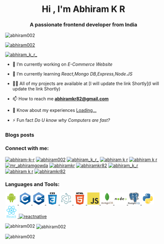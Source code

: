 <h1 align="center">Hi , I'm Abhiram K R</h1>
<h3 align="center">A passionate frontend developer from India</h3>

<p align="left"> <img src="https://komarev.com/ghpvc/?username=abhiram002&label=Profile%20views&color=0e75b6&style=flat" alt="abhiram002" /> </p>

<p align="left"> <a href="https://github.com/ryo-ma/github-profile-trophy"><img src="https://github-profile-trophy.vercel.app/?username=abhiram002" alt="abhiram002" /></a> </p>

<p align="left"> <a href="https://twitter.com/abhiram_k_r_" target="blank"><img src="https://img.shields.io/twitter/follow/abhiram_k_r_?logo=twitter&style=for-the-badge" alt="abhiram_k_r_" /></a> </p>

- 🔭 I’m currently working on *E-Commerce Website*

- 🌱 I’m currently learning *React,Mongo DB,Express,Node.JS*

- 👨‍💻 All of my projects are available at [I will update the link Shortly](I will update the link Shortly)

- 📫 How to reach me **abhiramkr82@gmail.com**

- 📄 Know about my experiences [Loading...](Loading...)

- ⚡ Fun fact *Do U know why Computers are fast?*

### Blogs posts
<!-- BLOG-POST-LIST:START -->
<!-- BLOG-POST-LIST:END -->

<h3 align="left">Connect with me:</h3>
<p align="left">
<a href="https://codepen.io/abhiram-k-r" target="blank"><img align="center" src="https://raw.githubusercontent.com/rahuldkjain/github-profile-readme-generator/master/src/images/icons/Social/codepen.svg" alt="abhiram-k-r" height="30" width="40" /></a>
<a href="https://dev.to/abhiram002" target="blank"><img align="center" src="https://raw.githubusercontent.com/rahuldkjain/github-profile-readme-generator/master/src/images/icons/Social/devto.svg" alt="abhiram002" height="30" width="40" /></a>
<a href="https://twitter.com/abhiram_k_r_" target="blank"><img align="center" src="https://raw.githubusercontent.com/rahuldkjain/github-profile-readme-generator/master/src/images/icons/Social/twitter.svg" alt="abhiram_k_r_" height="30" width="40" /></a>
<a href="https://linkedin.com/in/abhiram k r" target="blank"><img align="center" src="https://raw.githubusercontent.com/rahuldkjain/github-profile-readme-generator/master/src/images/icons/Social/linked-in-alt.svg" alt="abhiram k r" height="30" width="40" /></a>
<a href="https://stackoverflow.com/users/abhiram k r" target="blank"><img align="center" src="https://raw.githubusercontent.com/rahuldkjain/github-profile-readme-generator/master/src/images/icons/Social/stack-overflow.svg" alt="abhiram k r" height="30" width="40" /></a>
<a href="https://instagram.com/mr_abhiramgowda" target="blank"><img align="center" src="https://raw.githubusercontent.com/rahuldkjain/github-profile-readme-generator/master/src/images/icons/Social/instagram.svg" alt="mr_abhiramgowda" height="30" width="40" /></a>
<a href="https://www.codechef.com/users/abhiramkr" target="blank"><img align="center" src="https://cdn.jsdelivr.net/npm/simple-icons@3.1.0/icons/codechef.svg" alt="abhiramkr" height="30" width="40" /></a>
<a href="https://www.hackerrank.com/abhiramkr82" target="blank"><img align="center" src="https://raw.githubusercontent.com/rahuldkjain/github-profile-readme-generator/master/src/images/icons/Social/hackerrank.svg" alt="abhiramkr82" height="30" width="40" /></a>
<a href="https://www.leetcode.com/abhiram_k_r" target="blank"><img align="center" src="https://raw.githubusercontent.com/rahuldkjain/github-profile-readme-generator/master/src/images/icons/Social/leet-code.svg" alt="abhiram_k_r" height="30" width="40" /></a>
<a href="https://www.hackerearth.com/abhiram k r" target="blank"><img align="center" src="https://raw.githubusercontent.com/rahuldkjain/github-profile-readme-generator/master/src/images/icons/Social/hackerearth.svg" alt="abhiram k r" height="30" width="40" /></a>
<a href="https://auth.geeksforgeeks.org/user/abhiramkr82" target="blank"><img align="center" src="https://raw.githubusercontent.com/rahuldkjain/github-profile-readme-generator/master/src/images/icons/Social/geeks-for-geeks.svg" alt="abhiramkr82" height="30" width="40" /></a>
</p>

<h3 align="left">Languages and Tools:</h3>
<p align="left"> <a href="https://developer.android.com" target="_blank" rel="noreferrer"> <img src="https://raw.githubusercontent.com/devicons/devicon/master/icons/android/android-original-wordmark.svg" alt="android" width="40" height="40"/> </a> <a href="https://www.cprogramming.com/" target="_blank" rel="noreferrer"> <img src="https://raw.githubusercontent.com/devicons/devicon/master/icons/c/c-original.svg" alt="c" width="40" height="40"/> </a> <a href="https://www.w3schools.com/cpp/" target="_blank" rel="noreferrer"> <img src="https://raw.githubusercontent.com/devicons/devicon/master/icons/cplusplus/cplusplus-original.svg" alt="cplusplus" width="40" height="40"/> </a> <a href="https://www.w3schools.com/css/" target="_blank" rel="noreferrer"> <img src="https://raw.githubusercontent.com/devicons/devicon/master/icons/css3/css3-original-wordmark.svg" alt="css3" width="40" height="40"/> </a> <a href="https://www.electronjs.org" target="_blank" rel="noreferrer"> <img src="https://raw.githubusercontent.com/devicons/devicon/master/icons/electron/electron-original.svg" alt="electron" width="40" height="40"/> </a> <a href="https://www.w3.org/html/" target="_blank" rel="noreferrer"> <img src="https://raw.githubusercontent.com/devicons/devicon/master/icons/html5/html5-original-wordmark.svg" alt="html5" width="40" height="40"/> </a> <a href="https://developer.mozilla.org/en-US/docs/Web/JavaScript" target="_blank" rel="noreferrer"> <img src="https://raw.githubusercontent.com/devicons/devicon/master/icons/javascript/javascript-original.svg" alt="javascript" width="40" height="40"/> </a> <a href="https://www.mongodb.com/" target="_blank" rel="noreferrer"> <img src="https://raw.githubusercontent.com/devicons/devicon/master/icons/mongodb/mongodb-original-wordmark.svg" alt="mongodb" width="40" height="40"/> </a> <a href="https://nodejs.org" target="_blank" rel="noreferrer"> <img src="https://raw.githubusercontent.com/devicons/devicon/master/icons/nodejs/nodejs-original-wordmark.svg" alt="nodejs" width="40" height="40"/> </a> <a href="https://www.postgresql.org" target="_blank" rel="noreferrer"> <img src="https://raw.githubusercontent.com/devicons/devicon/master/icons/postgresql/postgresql-original-wordmark.svg" alt="postgresql" width="40" height="40"/> </a> <a href="https://www.python.org" target="_blank" rel="noreferrer"> <img src="https://raw.githubusercontent.com/devicons/devicon/master/icons/python/python-original.svg" alt="python" width="40" height="40"/> </a> <a href="https://reactjs.org/" target="_blank" rel="noreferrer"> <img src="https://raw.githubusercontent.com/devicons/devicon/master/icons/react/react-original-wordmark.svg" alt="react" width="40" height="40"/> </a> <a href="https://reactnative.dev/" target="_blank" rel="noreferrer"> <img src="https://reactnative.dev/img/header_logo.svg" alt="reactnative" width="40" height="40"/> </a> </p>

<p><img align="left" src="https://github-readme-stats.vercel.app/api/top-langs?username=abhiram002&show_icons=true&locale=en&layout=compact" alt="abhiram002" /></p>

<p>&nbsp;<img align="center" src="https://github-readme-stats.vercel.app/api?username=abhiram002&show_icons=true&locale=en" alt="abhiram002" /></p>

<p><img align="center" src="https://github-readme-streak-stats.herokuapp.com/?user=abhiram002&" alt="abhiram002" /></p>
